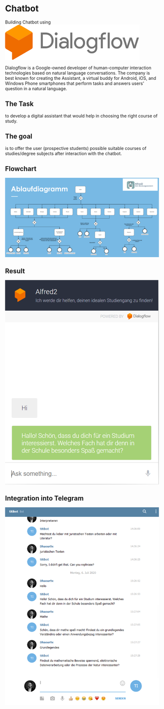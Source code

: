 # Chatbot
Building Chatbot using ![](https://github.com/Dhaour9x/Chatbot/blob/master/images/images.png) 

Dialogflow is a Google-owned developer of human-computer interaction technologies based on natural language conversations. The company is best known for creating the Assistant, a virtual buddy for Android, iOS, and Windows Phone smartphones that perform tasks and answers users' question in a natural language.

## The Task
to develop a digital assistant that would help in choosing the right course of study.

## The goal
is to offer the user (prospective students) possible suitable courses of studies/degree subjects after interaction with the chatbot. 

## Flowchart 
![](https://github.com/Dhaour9x/Chatbot/blob/master/images/Ablaufdiagramm.PNG)


## Result
![](https://github.com/Dhaour9x/Chatbot/blob/master/images/chat.PNG)

## Integration into Telegram
![](https://github.com/Dhaour9x/Chatbot/blob/master/images/telegram.PNG)
